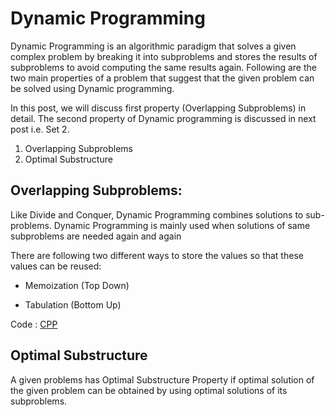 # Dynamic Programming
Dynamic Programming is an algorithmic paradigm that solves a given complex problem by breaking it into subproblems and stores the results of subproblems to avoid computing the same results again. Following are the two main properties of a problem that suggest that the given problem can be solved using Dynamic programming.

In this post, we will discuss first property (Overlapping Subproblems) in detail. The second property of Dynamic programming is discussed in next post i.e. Set 2.

1) Overlapping Subproblems
2) Optimal Substructure


## Overlapping Subproblems:

Like Divide and Conquer, Dynamic Programming combines solutions to sub-problems. Dynamic Programming is mainly used when solutions of same subproblems are needed again and again

There are following two different ways to store the values so that these values can be reused:

- Memoization (Top Down) 

- Tabulation (Bottom Up)

Code : [CPP](./optimal_subproblem.cpp)


## Optimal Substructure

A given problems has Optimal Substructure Property if optimal solution of the given problem can be obtained by using optimal solutions of its subproblems.
